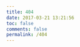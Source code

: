 ```yaml
---
title: 404
date: 2017-03-21 13:21:56
toc: false
comments: false
permalink: /404
---
```

<script type="text/javascript" src="//qzonestyle.gtimg.cn/qzone/hybrid/app/404/search_children.js" charset="utf-8"></script>
